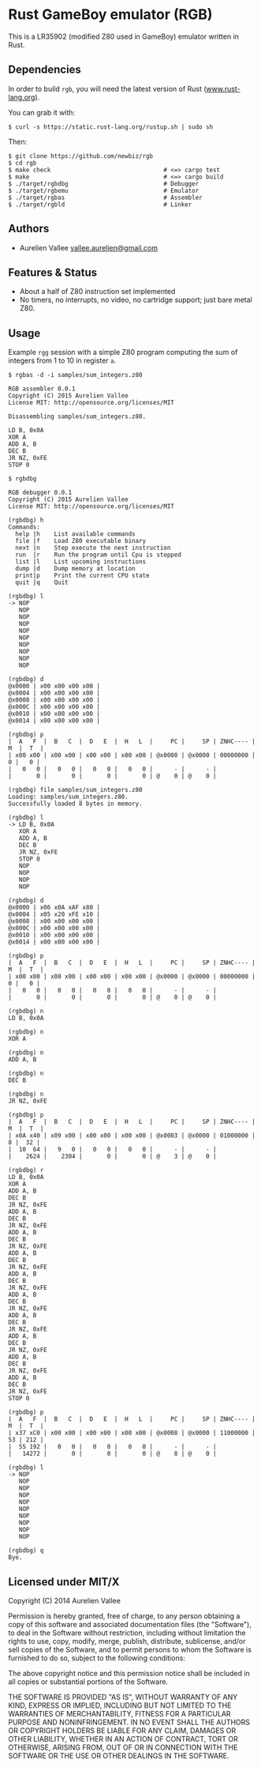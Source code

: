 Rust GameBoy emulator (RGB)
===========================
This is a LR35902 (modified Z80 used in GameBoy) emulator written in Rust.

Dependencies
------------
In order to build `rgb`, you will need the latest version of Rust (www.rust-lang.org).

You can grab it with:

    $ curl -s https://static.rust-lang.org/rustup.sh | sudo sh

Then:

    $ git clone https://github.com/newbiz/rgb
    $ cd rgb
    $ make check                                # <=> cargo test
    $ make                                      # <=> cargo build
    $ ./target/rgbdbg                           # Debugger
    $ ./target/rgbemu                           # Emulator
    $ ./target/rgbas                            # Assembler
    $ ./target/rgbld                            # Linker

Authors
-------
- Aurelien Vallee <vallee.aurelien@gmail.com>

Features & Status
-----------------

- About a half of Z80 instruction set implemented
- No timers, no interrupts, no video, no cartridge support; just bare metal Z80.

Usage
-----
Example `rgg` session with a simple Z80 program computing the
sum of integers from 1 to 10 in register `a`.

    $ rgbas -d -i samples/sum_integers.z80

    RGB assembler 0.0.1
    Copyright (C) 2015 Aurelien Vallee
    License MIT: http://opensource.org/licenses/MIT

    Disassembling samples/sum_integers.z80.

    LD B, 0x0A
    XOR A
    ADD A, B
    DEC B
    JR NZ, 0xFE
    STOP 0

    $ rgbdbg

    RGB debugger 0.0.1
    Copyright (C) 2015 Aurelien Vallee
    License MIT: http://opensource.org/licenses/MIT

    (rgbdbg) h
    Commands:
      help |h    List available commands
      file |f    Load Z80 executable binary
      next |n    Step execute the next instruction
      run  |r    Run the program until Cpu is stopped
      list |l    List upcoming instructions
      dump |d    Dump memory at location
      print|p    Print the current CPU state
      quit |q    Quit

    (rgbdbg) l
    -> NOP
       NOP
       NOP
       NOP
       NOP
       NOP
       NOP
       NOP
       NOP
       NOP

    (rgbdbg) d
    @x0000 | x00 x00 x00 x00 |
    @x0004 | x00 x00 x00 x00 |
    @x0008 | x00 x00 x00 x00 |
    @x000C | x00 x00 x00 x00 |
    @x0010 | x00 x00 x00 x00 |
    @x0014 | x00 x00 x00 x00 |

    (rgbdbg) p
    |  A   F  |  B   C  |  D   E  |  H   L  |     PC |     SP | ZNHC---- |  M  |  T  |
    | x00 x00 | x00 x00 | x00 x00 | x00 x00 | @x0000 | @x0000 | 00000000 |   0 |   0 |
    |   0   0 |   0   0 |   0   0 |   0   0 |      - |      - |
    |       0 |       0 |       0 |       0 | @    0 | @    0 |

    (rgbdbg) file samples/sum_integers.z80
    Loading: samples/sum_integers.z80.
    Successfully loaded 8 bytes in memory.

    (rgbdbg) l
    -> LD B, 0x0A
       XOR A
       ADD A, B
       DEC B
       JR NZ, 0xFE
       STOP 0
       NOP
       NOP
       NOP
       NOP

    (rgbdbg) d
    @x0000 | x06 x0A xAF x80 |
    @x0004 | x05 x20 xFE x10 |
    @x0008 | x00 x00 x00 x00 |
    @x000C | x00 x00 x00 x00 |
    @x0010 | x00 x00 x00 x00 |
    @x0014 | x00 x00 x00 x00 |

    (rgbdbg) p
    |  A   F  |  B   C  |  D   E  |  H   L  |     PC |     SP | ZNHC---- |  M  |  T  |
    | x00 x00 | x00 x00 | x00 x00 | x00 x00 | @x0000 | @x0000 | 00000000 |   0 |   0 |
    |   0   0 |   0   0 |   0   0 |   0   0 |      - |      - |
    |       0 |       0 |       0 |       0 | @    0 | @    0 |

    (rgbdbg) n
    LD B, 0x0A

    (rgbdbg) n
    XOR A

    (rgbdbg) n
    ADD A, B

    (rgbdbg) n
    DEC B

    (rgbdbg) n
    JR NZ, 0xFE

    (rgbdbg) p
    |  A   F  |  B   C  |  D   E  |  H   L  |     PC |     SP | ZNHC---- |  M  |  T  |
    | x0A x40 | x09 x00 | x00 x00 | x00 x00 | @x0003 | @x0000 | 01000000 |   8 |  32 |
    |  10  64 |   9   0 |   0   0 |   0   0 |      - |      - |
    |    2624 |    2304 |       0 |       0 | @    3 | @    0 |

    (rgbdbg) r
    LD B, 0x0A
    XOR A
    ADD A, B
    DEC B
    JR NZ, 0xFE
    ADD A, B
    DEC B
    JR NZ, 0xFE
    ADD A, B
    DEC B
    JR NZ, 0xFE
    ADD A, B
    DEC B
    JR NZ, 0xFE
    ADD A, B
    DEC B
    JR NZ, 0xFE
    ADD A, B
    DEC B
    JR NZ, 0xFE
    ADD A, B
    DEC B
    JR NZ, 0xFE
    ADD A, B
    DEC B
    JR NZ, 0xFE
    ADD A, B
    DEC B
    JR NZ, 0xFE
    ADD A, B
    DEC B
    JR NZ, 0xFE
    STOP 0

    (rgbdbg) p
    |  A   F  |  B   C  |  D   E  |  H   L  |     PC |     SP | ZNHC---- |  M  |  T  |
    | x37 xC0 | x00 x00 | x00 x00 | x00 x00 | @x0008 | @x0000 | 11000000 |  53 | 212 |
    |  55 192 |   0   0 |   0   0 |   0   0 |      - |      - |
    |   14272 |       0 |       0 |       0 | @    8 | @    0 |

    (rgbdbg) l
    -> NOP
       NOP
       NOP
       NOP
       NOP
       NOP
       NOP
       NOP
       NOP
       NOP

    (rgbdbg) q
    Bye.

Licensed under MIT/X
--------------------
Copyright (C) 2014 Aurelien Vallee

Permission is hereby granted, free of charge, to any person obtaining a copy of
this software and associated documentation files (the "Software"), to deal in
the Software without restriction, including without limitation the rights to
use, copy, modify, merge, publish, distribute, sublicense, and/or sell copies
of the Software, and to permit persons to whom the Software is furnished to do
so, subject to the following conditions:

The above copyright notice and this permission notice shall be included in all
copies or substantial portions of the Software.

THE SOFTWARE IS PROVIDED "AS IS", WITHOUT WARRANTY OF ANY KIND, EXPRESS OR
IMPLIED, INCLUDING BUT NOT LIMITED TO THE WARRANTIES OF MERCHANTABILITY, FITNESS
FOR A PARTICULAR PURPOSE AND NONINFRINGEMENT. IN NO EVENT SHALL THE AUTHORS OR
COPYRIGHT HOLDERS BE LIABLE FOR ANY CLAIM, DAMAGES OR OTHER LIABILITY, WHETHER
IN AN ACTION OF CONTRACT, TORT OR OTHERWISE, ARISING FROM, OUT OF OR IN
CONNECTION WITH THE SOFTWARE OR THE USE OR OTHER DEALINGS IN THE SOFTWARE.
